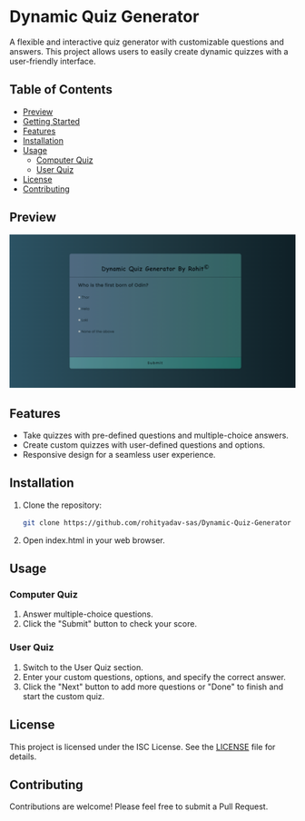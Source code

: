 # Dynamic Quiz Generator

A flexible and interactive quiz generator with customizable questions and answers. This project allows users to easily create dynamic quizzes with a user-friendly interface.

## Table of Contents
- [Preview](#preview)
- [Getting Started](#getting-started)
- [Features](#features)
- [Installation](#installation)
- [Usage](#usage)
    - [Computer Quiz](#computer-quiz)
    - [User Quiz](#user-quiz)
- [License](#license)
- [Contributing](#contributing)

## Preview
![preview.png](./assets/preview.png?raw=true)

## Features
- Take quizzes with pre-defined questions and multiple-choice answers.
- Create custom quizzes with user-defined questions and options.
- Responsive design for a seamless user experience.

## Installation
1. Clone the repository:
   ```bash
   git clone https://github.com/rohityadav-sas/Dynamic-Quiz-Generator
   ```

2. Open index.html in your web browser.

## Usage
### Computer Quiz
1. Answer multiple-choice questions.
2. Click the "Submit" button to check your score.

### User Quiz
1. Switch to the User Quiz section.
2. Enter your custom questions, options, and specify the correct answer.
3. Click the "Next" button to add more questions or "Done" to finish and start the custom quiz.

## License

This project is licensed under the ISC License. See the [LICENSE](./LICENSE) file for details.

## Contributing

Contributions are welcome! Please feel free to submit a Pull Request.


